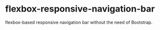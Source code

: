 # flexbox-responsive-navigation-bar
flexbox-based responsive navigation bar without the need of Bootstrap.

